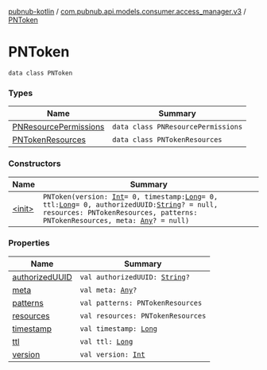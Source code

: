 [pubnub-kotlin](../../index.md) / [com.pubnub.api.models.consumer.access_manager.v3](../index.md) / [PNToken](./index.md)

# PNToken

`data class PNToken`

### Types

| Name | Summary |
|---|---|
| [PNResourcePermissions](-p-n-resource-permissions/index.md) | `data class PNResourcePermissions` |
| [PNTokenResources](-p-n-token-resources/index.md) | `data class PNTokenResources` |

### Constructors

| Name | Summary |
|---|---|
| [&lt;init&gt;](-init-.md) | `PNToken(version: `[`Int`](https://kotlinlang.org/api/latest/jvm/stdlib/kotlin/-int/index.html)` = 0, timestamp: `[`Long`](https://kotlinlang.org/api/latest/jvm/stdlib/kotlin/-long/index.html)` = 0, ttl: `[`Long`](https://kotlinlang.org/api/latest/jvm/stdlib/kotlin/-long/index.html)` = 0, authorizedUUID: `[`String`](https://kotlinlang.org/api/latest/jvm/stdlib/kotlin/-string/index.html)`? = null, resources: PNTokenResources, patterns: PNTokenResources, meta: `[`Any`](https://kotlinlang.org/api/latest/jvm/stdlib/kotlin/-any/index.html)`? = null)` |

### Properties

| Name | Summary |
|---|---|
| [authorizedUUID](authorized-u-u-i-d.md) | `val authorizedUUID: `[`String`](https://kotlinlang.org/api/latest/jvm/stdlib/kotlin/-string/index.html)`?` |
| [meta](meta.md) | `val meta: `[`Any`](https://kotlinlang.org/api/latest/jvm/stdlib/kotlin/-any/index.html)`?` |
| [patterns](patterns.md) | `val patterns: PNTokenResources` |
| [resources](resources.md) | `val resources: PNTokenResources` |
| [timestamp](timestamp.md) | `val timestamp: `[`Long`](https://kotlinlang.org/api/latest/jvm/stdlib/kotlin/-long/index.html) |
| [ttl](ttl.md) | `val ttl: `[`Long`](https://kotlinlang.org/api/latest/jvm/stdlib/kotlin/-long/index.html) |
| [version](version.md) | `val version: `[`Int`](https://kotlinlang.org/api/latest/jvm/stdlib/kotlin/-int/index.html) |

